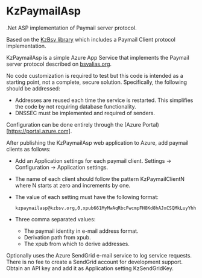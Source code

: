 # KzPaymailAsp

.Net ASP implementation of Paymail server protocol.

Based on the [KzBsv library](https://github.com/kzbsv/KzBsv/tree/master/KzBsv) which includes a Paymail Client protocol implementation.

KzPaymailAsp is a simple Azure App Service that implements the Paymail server protocol
described on [bsvalias.org](http://bsvalias.org).

No code customization is required to test but this code is intended as a starting point, not a complete, secure solution.
Specifically, the following should be addressed:

* Addresses are reused each time the service is restarted. This simplifies the code by not requiring database functionality.
* DNSSEC must be implemented and required of senders.

Configuration can be done entirely through the [Azure Portal)[https://portal.azure.com].

After publishing the KzPaymailAsp web application to Azure, add paymail clients as follows:

* Add an Application settings for each paymail client. Settings -> Configuration -> Application settings.
* The name of each client should follow the pattern KzPaymailClientN where N starts at zero and increments by one.
* The value of each setting must have the following format:

      kzpaymailasp@kzbsv.org,0,xpub661MyMwAqRbcFwcmpFH8Kd8hAJxCSQMkLuyYhhy4d1VWiiJ4DUy2pwQG71LKspkqvyiqDyxt8vn1GUTVrcTQhTom3tdMTXTiYCj5L6q6gfU

* Three comma separated values:
  * The paymail identity in e-mail address format.
  * Derivation path from xpub.
  * The xpub from which to derive addresses.

Optionally uses the Azure SendGrid e-mail service to log service requests. There is no fee to create a SendGrid account for development support.
Obtain an API key and add it as Application setting KzSendGridKey.




